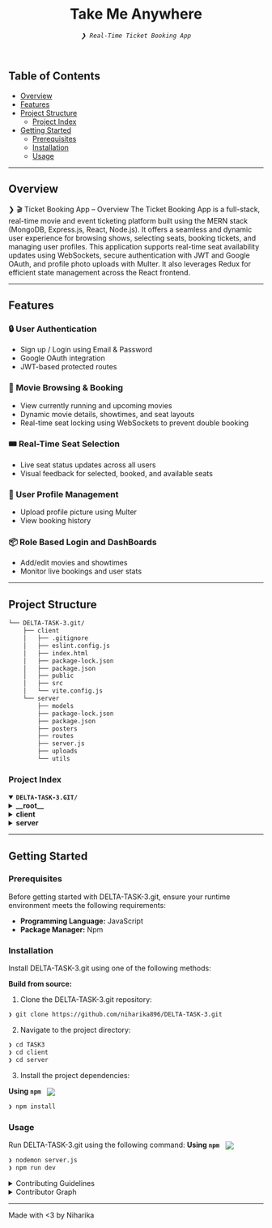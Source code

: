 <p align="center">
</p>
<p align="center"><h1 align="center">Take Me Anywhere</h1></p>
<p align="center">
	<em><code>❯ Real-Time Ticket Booking App</code></em>
</p>
<br/>

##  Table of Contents

- [ Overview](#overview)
- [ Features](#features)
- [ Project Structure](#project-structure)
  - [ Project Index](#project-index)
- [ Getting Started](#getting-started)
  - [ Prerequisites](#prerequisites)
  - [ Installation](#installation)
  - [ Usage](#usage)
---

##  Overview

❯ 🎬 Ticket Booking App – Overview
The Ticket Booking App is a full-stack, real-time movie and event ticketing platform built using the MERN stack (MongoDB, Express.js, React, Node.js). It offers a seamless and dynamic user experience for browsing shows, selecting seats, booking tickets, and managing user profiles.
This application supports real-time seat availability updates using WebSockets, secure authentication with JWT and Google OAuth, and profile photo uploads with Multer. It also leverages Redux for efficient state management across the React frontend.

---

## Features

### 🔒 User Authentication
- Sign up / Login using Email & Password  
- Google OAuth integration  
- JWT-based protected routes  

### 🎥 Movie Browsing & Booking
- View currently running and upcoming movies  
- Dynamic movie details, showtimes, and seat layouts  
- Real-time seat locking using WebSockets to prevent double booking  

### 🎟️ Real-Time Seat Selection
- Live seat status updates across all users  
- Visual feedback for selected, booked, and available seats  

### 👤 User Profile Management
- Upload profile picture using Multer  
- View booking history  

### 📦 Role Based Login and DashBoards
- Add/edit movies and showtimes  
- Monitor live bookings and user stats  


---

##  Project Structure

```sh
└── DELTA-TASK-3.git/
    ├── client
    │   ├── .gitignore
    │   ├── eslint.config.js
    │   ├── index.html
    │   ├── package-lock.json
    │   ├── package.json
    │   ├── public
    │   ├── src
    │   └── vite.config.js
    └── server
        ├── models
        ├── package-lock.json
        ├── package.json
        ├── posters
        ├── routes
        ├── server.js
        ├── uploads
        └── utils
```


###  Project Index
<details open>
	<summary><b><code>DELTA-TASK-3.GIT/</code></b></summary>
	<details> <!-- __root__ Submodule -->
		<summary><b>__root__</b></summary>
		<blockquote>
			<table>
			</table>
		</blockquote>
	</details>
	<details> <!-- client Submodule -->
		<summary><b>client</b></summary>
		<blockquote>
			<table>
			<tr>
				<td><b><a href='https://github.com/niharika896/DELTA-TASK-3.git/blob/main/client/package-lock.json'>package-lock.json</a></b></td>
			</tr>
			<tr>
				<td><b><a href='https://github.com/niharika896/DELTA-TASK-3.git/blob/main/client/vite.config.js'>vite.config.js</a></b></td>
			</tr>
			<tr>
				<td><b><a href='https://github.com/niharika896/DELTA-TASK-3.git/blob/master/client/package.json'>package.json</a></b></td>
				<td><code>❯ REPLACE-ME</code></td>
			</tr>
			<tr>
				<td><b><a href='https://github.com/niharika896/DELTA-TASK-3.git/blob/master/client/index.html'>index.html</a></b></td>
				<td><code>❯ REPLACE-ME</code></td>
			</tr>
			<tr>
				<td><b><a href='https://github.com/niharika896/DELTA-TASK-3.git/blob/master/client/eslint.config.js'>eslint.config.js</a></b></td>
				<td><code>❯ REPLACE-ME</code></td>
			</tr>
			</table>
			<details>
				<summary><b>src</b></summary>
				<blockquote>
					<table>
					<tr>
						<td><b><a href='https://github.com/niharika896/DELTA-TASK-3.git/blob/master/client/src/api.js'>api.js</a></b></td>
						<td><code>❯ REPLACE-ME</code></td>
					</tr>
					<tr>
						<td><b><a href='https://github.com/niharika896/DELTA-TASK-3.git/blob/master/client/src/main.jsx'>main.jsx</a></b></td>
						<td><code>❯ REPLACE-ME</code></td>
					</tr>
					<tr>
						<td><b><a href='https://github.com/niharika896/DELTA-TASK-3.git/blob/master/client/src/TypeRouter.jsx'>TypeRouter.jsx</a></b></td>
						<td><code>❯ REPLACE-ME</code></td>
					</tr>
					</table>
					<details>
						<summary><b>features</b></summary>
						<blockquote>
							<table>
							<tr>
								<td><b><a href='https://github.com/niharika896/DELTA-TASK-3.git/blob/master/client/src/features/vendorId.js'>vendorId.js</a></b></td>
								<td><code>❯ REPLACE-ME</code></td>
							</tr>
							<tr>
								<td><b><a href='https://github.com/niharika896/DELTA-TASK-3.git/blob/master/client/src/features/Image.js'>Image.js</a></b></td>
								<td><code>❯ REPLACE-ME</code></td>
							</tr>
							<tr>
								<td><b><a href='https://github.com/niharika896/DELTA-TASK-3.git/blob/master/client/src/features/Email.js'>Email.js</a></b></td>
								<td><code>❯ REPLACE-ME</code></td>
							</tr>
							<tr>
								<td><b><a href='https://github.com/niharika896/DELTA-TASK-3.git/blob/master/client/src/features/NavigateTo.js'>NavigateTo.js</a></b></td>
								<td><code>❯ REPLACE-ME</code></td>
							</tr>
							<tr>
								<td><b><a href='https://github.com/niharika896/DELTA-TASK-3.git/blob/master/client/src/features/City.js'>City.js</a></b></td>
								<td><code>❯ REPLACE-ME</code></td>
							</tr>
							<tr>
								<td><b><a href='https://github.com/niharika896/DELTA-TASK-3.git/blob/master/client/src/features/Wallet.js'>Wallet.js</a></b></td>
								<td><code>❯ REPLACE-ME</code></td>
							</tr>
							<tr>
								<td><b><a href='https://github.com/niharika896/DELTA-TASK-3.git/blob/master/client/src/features/isCityChosen.js'>isCityChosen.js</a></b></td>
								<td><code>❯ REPLACE-ME</code></td>
							</tr>
							<tr>
								<td><b><a href='https://github.com/niharika896/DELTA-TASK-3.git/blob/master/client/src/features/isLoggedIn.js'>isLoggedIn.js</a></b></td>
								<td><code>❯ REPLACE-ME</code></td>
							</tr>
							<tr>
								<td><b><a href='https://github.com/niharika896/DELTA-TASK-3.git/blob/master/client/src/features/Name.js'>Name.js</a></b></td>
								<td><code>❯ REPLACE-ME</code></td>
							</tr>
							<tr>
								<td><b><a href='https://github.com/niharika896/DELTA-TASK-3.git/blob/master/client/src/features/ProfileType.js'>ProfileType.js</a></b></td>
								<td><code>❯ REPLACE-ME</code></td>
							</tr>
							</table>
						</blockquote>
					</details>
					<details>
						<summary><b>Admin</b></summary>
						<blockquote>
							<table>
							<tr>
								<td><b><a href='https://github.com/niharika896/DELTA-TASK-3.git/blob/master/client/src/Admin/AdminHP.jsx'>AdminHP.jsx</a></b></td>
								<td><code>❯ REPLACE-ME</code></td>
							</tr>
							<tr>
								<td><b><a href='https://github.com/niharika896/DELTA-TASK-3.git/blob/master/client/src/Admin/Audit.jsx'>Audit.jsx</a></b></td>
								<td><code>❯ REPLACE-ME</code></td>
							</tr>
							<tr>
								<td><b><a href='https://github.com/niharika896/DELTA-TASK-3.git/blob/master/client/src/Admin/EditEvent.jsx'>EditEvent.jsx</a></b></td>
								<td><code>❯ REPLACE-ME</code></td>
							</tr>
							<tr>
								<td><b><a href='https://github.com/niharika896/DELTA-TASK-3.git/blob/master/client/src/Admin/Vendors.jsx'>Vendors.jsx</a></b></td>
								<td><code>❯ REPLACE-ME</code></td>
							</tr>
							</table>
							<details>
								<summary><b>components</b></summary>
								<blockquote>
									<table>
									<tr>
										<td><b><a href='https://github.com/niharika896/DELTA-TASK-3.git/blob/master/client/src/Admin/components/NavbarA.jsx'>NavbarA.jsx</a></b></td>
										<td><code>❯ REPLACE-ME</code></td>
									</tr>
									</table>
								</blockquote>
							</details>
						</blockquote>
					</details>
					<details>
						<summary><b>components</b></summary>
						<blockquote>
							<table>
							<tr>
								<td><b><a href='https://github.com/niharika896/DELTA-TASK-3.git/blob/master/client/src/components/Carousel.jsx'>Carousel.jsx</a></b></td>
								<td><code>❯ REPLACE-ME</code></td>
							</tr>
							<tr>
								<td><b><a href='https://github.com/niharika896/DELTA-TASK-3.git/blob/master/client/src/components/Navbar.jsx'>Navbar.jsx</a></b></td>
								<td><code>❯ REPLACE-ME</code></td>
							</tr>
							<tr>
								<td><b><a href='https://github.com/niharika896/DELTA-TASK-3.git/blob/master/client/src/components/GoogleLogin.jsx'>GoogleLogin.jsx</a></b></td>
								<td><code>❯ REPLACE-ME</code></td>
							</tr>
							<tr>
								<td><b><a href='https://github.com/niharika896/DELTA-TASK-3.git/blob/master/client/src/components/Chatbot.jsx'>Chatbot.jsx</a></b></td>
								<td><code>❯ REPLACE-ME</code></td>
							</tr>
							<tr>
								<td><b><a href='https://github.com/niharika896/DELTA-TASK-3.git/blob/master/client/src/components/SideBar.jsx'>SideBar.jsx</a></b></td>
								<td><code>❯ REPLACE-ME</code></td>
							</tr>
							<tr>
								<td><b><a href='https://github.com/niharika896/DELTA-TASK-3.git/blob/master/client/src/components/EventsPosters.jsx'>EventsPosters.jsx</a></b></td>
								<td><code>❯ REPLACE-ME</code></td>
							</tr>
							<tr>
								<td><b><a href='https://github.com/niharika896/DELTA-TASK-3.git/blob/master/client/src/components/Chatbot.css'>Chatbot.css</a></b></td>
								<td><code>❯ REPLACE-ME</code></td>
							</tr>
							<tr>
								<td><b><a href='https://github.com/niharika896/DELTA-TASK-3.git/blob/master/client/src/components/UsernameLogin.jsx'>UsernameLogin.jsx</a></b></td>
								<td><code>❯ REPLACE-ME</code></td>
							</tr>
							<tr>
								<td><b><a href='https://github.com/niharika896/DELTA-TASK-3.git/blob/master/client/src/components/carousel.css'>carousel.css</a></b></td>
								<td><code>❯ REPLACE-ME</code></td>
							</tr>
							<tr>
								<td><b><a href='https://github.com/niharika896/DELTA-TASK-3.git/blob/master/client/src/components/MoviesPosters.jsx'>MoviesPosters.jsx</a></b></td>
								<td><code>❯ REPLACE-ME</code></td>
							</tr>
							</table>
						</blockquote>
					</details>
					<details>
						<summary><b>redux</b></summary>
						<blockquote>
							<table>
							<tr>
								<td><b><a href='https://github.com/niharika896/DELTA-TASK-3.git/blob/master/client/src/redux/store-persist.js'>store-persist.js</a></b></td>
								<td><code>❯ REPLACE-ME</code></td>
							</tr>
							</table>
						</blockquote>
					</details>
					<details>
						<summary><b>Vendor</b></summary>
						<blockquote>
							<table>
							<tr>
								<td><b><a href='https://github.com/niharika896/DELTA-TASK-3.git/blob/master/client/src/Vendor/HomePage.jsx'>HomePage.jsx</a></b></td>
								<td><code>❯ REPLACE-ME</code></td>
							</tr>
							<tr>
								<td><b><a href='https://github.com/niharika896/DELTA-TASK-3.git/blob/master/client/src/Vendor/CreateEvent.jsx'>CreateEvent.jsx</a></b></td>
								<td><code>❯ REPLACE-ME</code></td>
							</tr>
							<tr>
								<td><b><a href='https://github.com/niharika896/DELTA-TASK-3.git/blob/master/client/src/Vendor/VendorDetails.jsx'>VendorDetails.jsx</a></b></td>
								<td><code>❯ REPLACE-ME</code></td>
							</tr>
							<tr>
								<td><b><a href='https://github.com/niharika896/DELTA-TASK-3.git/blob/master/client/src/Vendor/WaitPage.jsx'>WaitPage.jsx</a></b></td>
								<td><code>❯ REPLACE-ME</code></td>
							</tr>
							<tr>
								<td><b><a href='https://github.com/niharika896/DELTA-TASK-3.git/blob/master/client/src/Vendor/DeclinedPage.jsx'>DeclinedPage.jsx</a></b></td>
								<td><code>❯ REPLACE-ME</code></td>
							</tr>
							</table>
							<details>
								<summary><b>components</b></summary>
								<blockquote>
									<table>
									<tr>
										<td><b><a href='https://github.com/niharika896/DELTA-TASK-3.git/blob/master/client/src/Vendor/components/Navbar.jsx'>Navbar.jsx</a></b></td>
										<td><code>❯ REPLACE-ME</code></td>
									</tr>
									</table>
								</blockquote>
							</details>
						</blockquote>
					</details>
					<details>
						<summary><b>User</b></summary>
						<blockquote>
							<table>
							<tr>
								<td><b><a href='https://github.com/niharika896/DELTA-TASK-3.git/blob/master/client/src/User/UserRouter.jsx'>UserRouter.jsx</a></b></td>
								<td><code>❯ REPLACE-ME</code></td>
							</tr>
							<tr>
								<td><b><a href='https://github.com/niharika896/DELTA-TASK-3.git/blob/master/client/src/User/index.css'>index.css</a></b></td>
								<td><code>❯ REPLACE-ME</code></td>
							</tr>
							<tr>
								<td><b><a href='https://github.com/niharika896/DELTA-TASK-3.git/blob/master/client/src/User/HomePage.css'>HomePage.css</a></b></td>
								<td><code>❯ REPLACE-ME</code></td>
							</tr>
							<tr>
								<td><b><a href='https://github.com/niharika896/DELTA-TASK-3.git/blob/master/client/src/User/Success.jsx'>Success.jsx</a></b></td>
								<td><code>❯ REPLACE-ME</code></td>
							</tr>
							<tr>
								<td><b><a href='https://github.com/niharika896/DELTA-TASK-3.git/blob/master/client/src/User/Failure.jsx'>Failure.jsx</a></b></td>
								<td><code>❯ REPLACE-ME</code></td>
							</tr>
							<tr>
								<td><b><a href='https://github.com/niharika896/DELTA-TASK-3.git/blob/master/client/src/User/HomePage.jsx'>HomePage.jsx</a></b></td>
								<td><code>❯ REPLACE-ME</code></td>
							</tr>
							<tr>
								<td><b><a href='https://github.com/niharika896/DELTA-TASK-3.git/blob/master/client/src/User/Movies.jsx'>Movies.jsx</a></b></td>
								<td><code>❯ REPLACE-ME</code></td>
							</tr>
							<tr>
								<td><b><a href='https://github.com/niharika896/DELTA-TASK-3.git/blob/master/client/src/User/SeatSelection.jsx'>SeatSelection.jsx</a></b></td>
								<td><code>❯ REPLACE-ME</code></td>
							</tr>
							<tr>
								<td><b><a href='https://github.com/niharika896/DELTA-TASK-3.git/blob/master/client/src/User/PastBookings.jsx'>PastBookings.jsx</a></b></td>
								<td><code>❯ REPLACE-ME</code></td>
							</tr>
							<tr>
								<td><b><a href='https://github.com/niharika896/DELTA-TASK-3.git/blob/master/client/src/User/Events.jsx'>Events.jsx</a></b></td>
								<td><code>❯ REPLACE-ME</code></td>
							</tr>
							<tr>
								<td><b><a href='https://github.com/niharika896/DELTA-TASK-3.git/blob/master/client/src/User/UserDetails.jsx'>UserDetails.jsx</a></b></td>
								<td><code>❯ REPLACE-ME</code></td>
							</tr>
							<tr>
								<td><b><a href='https://github.com/niharika896/DELTA-TASK-3.git/blob/master/client/src/User/ConfirmBooking.jsx'>ConfirmBooking.jsx</a></b></td>
								<td><code>❯ REPLACE-ME</code></td>
							</tr>
							<tr>
								<td><b><a href='https://github.com/niharika896/DELTA-TASK-3.git/blob/master/client/src/User/UserDetailsUsername.jsx'>UserDetailsUsername.jsx</a></b></td>
								<td><code>❯ REPLACE-ME</code></td>
							</tr>
							</table>
						</blockquote>
					</details>
				</blockquote>
			</details>
		</blockquote>
	</details>
	<details> <!-- server Submodule -->
		<summary><b>server</b></summary>
		<blockquote>
			<table>
			<tr>
				<td><b><a href='https://github.com/niharika896/DELTA-TASK-3.git/blob/master/server/package-lock.json'>package-lock.json</a></b></td>
				<td><code>❯ REPLACE-ME</code></td>
			</tr>
			<tr>
				<td><b><a href='https://github.com/niharika896/DELTA-TASK-3.git/blob/master/server/package.json'>package.json</a></b></td>
				<td><code>❯ REPLACE-ME</code></td>
			</tr>
			<tr>
				<td><b><a href='https://github.com/niharika896/DELTA-TASK-3.git/blob/master/server/server.js'>server.js</a></b></td>
				<td><code>❯ REPLACE-ME</code></td>
			</tr>
			</table>
			<details>
				<summary><b>posters</b></summary>
				<blockquote>
					<table>
					<tr>
						<td><b><a href='https://github.com/niharika896/DELTA-TASK-3.git/blob/master/server/posters/kkc.avif'>kkc.avif</a></b></td>
						<td><code>❯ REPLACE-ME</code></td>
					</tr>
					<tr>
						<td><b><a href='https://github.com/niharika896/DELTA-TASK-3.git/blob/master/server/posters/mpbmv.avif'>mpbmv.avif</a></b></td>
						<td><code>❯ REPLACE-ME</code></td>
					</tr>
					</table>
				</blockquote>
			</details>
			<details>
				<summary><b>uploads</b></summary>
				<blockquote>
					<table>
					<tr>
						<td><b><a href='https://github.com/niharika896/DELTA-TASK-3.git/blob/master/server/uploads/356e3cc7832b5b7a41e1bb2152263b2b'>356e3cc7832b5b7a41e1bb2152263b2b</a></b></td>
						<td><code>❯ REPLACE-ME</code></td>
					</tr>
					<tr>
						<td><b><a href='https://github.com/niharika896/DELTA-TASK-3.git/blob/master/server/uploads/a5480b14fe0c0ae2ac968da12ff7672d'>a5480b14fe0c0ae2ac968da12ff7672d</a></b></td>
						<td><code>❯ REPLACE-ME</code></td>
					</tr>
					<tr>
						<td><b><a href='https://github.com/niharika896/DELTA-TASK-3.git/blob/master/server/uploads/b31de025c591408ef2485899b53919e9'>b31de025c591408ef2485899b53919e9</a></b></td>
						<td><code>❯ REPLACE-ME</code></td>
					</tr>
					<tr>
						<td><b><a href='https://github.com/niharika896/DELTA-TASK-3.git/blob/master/server/uploads/bccb68d535bf52e629fc1ebee85a638d'>bccb68d535bf52e629fc1ebee85a638d</a></b></td>
						<td><code>❯ REPLACE-ME</code></td>
					</tr>
					<tr>
						<td><b><a href='https://github.com/niharika896/DELTA-TASK-3.git/blob/master/server/uploads/fe681963e61541eebbeaa7afc445c79f'>fe681963e61541eebbeaa7afc445c79f</a></b></td>
						<td><code>❯ REPLACE-ME</code></td>
					</tr>
					<tr>
						<td><b><a href='https://github.com/niharika896/DELTA-TASK-3.git/blob/master/server/uploads/9f61d9a92b68723f30075a4ce6c5b326'>9f61d9a92b68723f30075a4ce6c5b326</a></b></td>
						<td><code>❯ REPLACE-ME</code></td>
					</tr>
					<tr>
						<td><b><a href='https://github.com/niharika896/DELTA-TASK-3.git/blob/master/server/uploads/a62843f19252caf3e0555e4323815e08'>a62843f19252caf3e0555e4323815e08</a></b></td>
						<td><code>❯ REPLACE-ME</code></td>
					</tr>
					<tr>
						<td><b><a href='https://github.com/niharika896/DELTA-TASK-3.git/blob/master/server/uploads/93df0a152275bf44dc396a86100a42ac'>93df0a152275bf44dc396a86100a42ac</a></b></td>
						<td><code>❯ REPLACE-ME</code></td>
					</tr>
					<tr>
						<td><b><a href='https://github.com/niharika896/DELTA-TASK-3.git/blob/master/server/uploads/51d85fa6dec6b92dd2a89de54ed7de88'>51d85fa6dec6b92dd2a89de54ed7de88</a></b></td>
						<td><code>❯ REPLACE-ME</code></td>
					</tr>
					<tr>
						<td><b><a href='https://github.com/niharika896/DELTA-TASK-3.git/blob/master/server/uploads/5d710e2f98a0d549a1e82eaab9b9d5a5'>5d710e2f98a0d549a1e82eaab9b9d5a5</a></b></td>
						<td><code>❯ REPLACE-ME</code></td>
					</tr>
					<tr>
						<td><b><a href='https://github.com/niharika896/DELTA-TASK-3.git/blob/master/server/uploads/ee1ce30af971d667cf298a2c30f6fa15'>ee1ce30af971d667cf298a2c30f6fa15</a></b></td>
						<td><code>❯ REPLACE-ME</code></td>
					</tr>
					<tr>
						<td><b><a href='https://github.com/niharika896/DELTA-TASK-3.git/blob/master/server/uploads/3f60acfda820abfb14ea8d7722d5fc4a'>3f60acfda820abfb14ea8d7722d5fc4a</a></b></td>
						<td><code>❯ REPLACE-ME</code></td>
					</tr>
					<tr>
						<td><b><a href='https://github.com/niharika896/DELTA-TASK-3.git/blob/master/server/uploads/cb7e41df8026c9174fc639818e43dfef'>cb7e41df8026c9174fc639818e43dfef</a></b></td>
						<td><code>❯ REPLACE-ME</code></td>
					</tr>
					<tr>
						<td><b><a href='https://github.com/niharika896/DELTA-TASK-3.git/blob/master/server/uploads/326aabcaabbcb11e098ddc1f2b368484'>326aabcaabbcb11e098ddc1f2b368484</a></b></td>
						<td><code>❯ REPLACE-ME</code></td>
					</tr>
					<tr>
						<td><b><a href='https://github.com/niharika896/DELTA-TASK-3.git/blob/master/server/uploads/63054382444e0e635a3c2ab38439d95f'>63054382444e0e635a3c2ab38439d95f</a></b></td>
						<td><code>❯ REPLACE-ME</code></td>
					</tr>
					<tr>
						<td><b><a href='https://github.com/niharika896/DELTA-TASK-3.git/blob/master/server/uploads/fbd925f1ad976f7f608ad5149ff358c0'>fbd925f1ad976f7f608ad5149ff358c0</a></b></td>
						<td><code>❯ REPLACE-ME</code></td>
					</tr>
					<tr>
						<td><b><a href='https://github.com/niharika896/DELTA-TASK-3.git/blob/master/server/uploads/ee69213ddef4e0a5abd9d2b34faa3326'>ee69213ddef4e0a5abd9d2b34faa3326</a></b></td>
						<td><code>❯ REPLACE-ME</code></td>
					</tr>
					<tr>
						<td><b><a href='https://github.com/niharika896/DELTA-TASK-3.git/blob/master/server/uploads/b685ac3ca3757a5cb052e1948fedf2fc'>b685ac3ca3757a5cb052e1948fedf2fc</a></b></td>
						<td><code>❯ REPLACE-ME</code></td>
					</tr>
					<tr>
						<td><b><a href='https://github.com/niharika896/DELTA-TASK-3.git/blob/master/server/uploads/401a6c42f8b8fd54556efa4869a74dda'>401a6c42f8b8fd54556efa4869a74dda</a></b></td>
						<td><code>❯ REPLACE-ME</code></td>
					</tr>
					<tr>
						<td><b><a href='https://github.com/niharika896/DELTA-TASK-3.git/blob/master/server/uploads/ea6d04151e9cd6e5f46245b5ef1d194f'>ea6d04151e9cd6e5f46245b5ef1d194f</a></b></td>
						<td><code>❯ REPLACE-ME</code></td>
					</tr>
					</table>
				</blockquote>
			</details>
			<details>
				<summary><b>models</b></summary>
				<blockquote>
					<table>
					<tr>
						<td><b><a href='https://github.com/niharika896/DELTA-TASK-3.git/blob/master/server/models/UsernameUserModel.js'>UsernameUserModel.js</a></b></td>
						<td><code>❯ REPLACE-ME</code></td>
					</tr>
					<tr>
						<td><b><a href='https://github.com/niharika896/DELTA-TASK-3.git/blob/master/server/models/MovieposterModel.js'>MovieposterModel.js</a></b></td>
						<td><code>❯ REPLACE-ME</code></td>
					</tr>
					<tr>
						<td><b><a href='https://github.com/niharika896/DELTA-TASK-3.git/blob/master/server/models/dbConnectionEventsTimings.js'>dbConnectionEventsTimings.js</a></b></td>
						<td><code>❯ REPLACE-ME</code></td>
					</tr>
					<tr>
						<td><b><a href='https://github.com/niharika896/DELTA-TASK-3.git/blob/master/server/models/dbConnectionPosters.js'>dbConnectionPosters.js</a></b></td>
						<td><code>❯ REPLACE-ME</code></td>
					</tr>
					<tr>
						<td><b><a href='https://github.com/niharika896/DELTA-TASK-3.git/blob/master/server/models/dbConnectionProfiles.js'>dbConnectionProfiles.js</a></b></td>
						<td><code>❯ REPLACE-ME</code></td>
					</tr>
					<tr>
						<td><b><a href='https://github.com/niharika896/DELTA-TASK-3.git/blob/master/server/models/VendorModel.js'>VendorModel.js</a></b></td>
						<td><code>❯ REPLACE-ME</code></td>
					</tr>
					<tr>
						<td><b><a href='https://github.com/niharika896/DELTA-TASK-3.git/blob/master/server/models/dbSeatsConnection.js'>dbSeatsConnection.js</a></b></td>
						<td><code>❯ REPLACE-ME</code></td>
					</tr>
					<tr>
						<td><b><a href='https://github.com/niharika896/DELTA-TASK-3.git/blob/master/server/models/Usermodel.js'>Usermodel.js</a></b></td>
						<td><code>❯ REPLACE-ME</code></td>
					</tr>
					<tr>
						<td><b><a href='https://github.com/niharika896/DELTA-TASK-3.git/blob/master/server/models/EventsposterModel.js'>EventsposterModel.js</a></b></td>
						<td><code>❯ REPLACE-ME</code></td>
					</tr>
					<tr>
						<td><b><a href='https://github.com/niharika896/DELTA-TASK-3.git/blob/master/server/models/dbConnectionMovieTimings.js'>dbConnectionMovieTimings.js</a></b></td>
						<td><code>❯ REPLACE-ME</code></td>
					</tr>
					</table>
				</blockquote>
			</details>
			<details>
				<summary><b>routes</b></summary>
				<blockquote>
					<table>
					<tr>
						<td><b><a href='https://github.com/niharika896/DELTA-TASK-3.git/blob/master/server/routes/MoviesRoute.js'>MoviesRoute.js</a></b></td>
						<td><code>❯ REPLACE-ME</code></td>
					</tr>
					<tr>
						<td><b><a href='https://github.com/niharika896/DELTA-TASK-3.git/blob/master/server/routes/pastBookings.js'>pastBookings.js</a></b></td>
						<td><code>❯ REPLACE-ME</code></td>
					</tr>
					<tr>
						<td><b><a href='https://github.com/niharika896/DELTA-TASK-3.git/blob/master/server/routes/cancelBooking.js'>cancelBooking.js</a></b></td>
						<td><code>❯ REPLACE-ME</code></td>
					</tr>
					<tr>
						<td><b><a href='https://github.com/niharika896/DELTA-TASK-3.git/blob/master/server/routes/SaveBookingInfo.js'>SaveBookingInfo.js</a></b></td>
						<td><code>❯ REPLACE-ME</code></td>
					</tr>
					<tr>
						<td><b><a href='https://github.com/niharika896/DELTA-TASK-3.git/blob/master/server/routes/updateRoute.js'>updateRoute.js</a></b></td>
						<td><code>❯ REPLACE-ME</code></td>
					</tr>
					<tr>
						<td><b><a href='https://github.com/niharika896/DELTA-TASK-3.git/blob/master/server/routes/chatbot.js'>chatbot.js</a></b></td>
						<td><code>❯ REPLACE-ME</code></td>
					</tr>
					<tr>
						<td><b><a href='https://github.com/niharika896/DELTA-TASK-3.git/blob/master/server/routes/AuthRoute.js'>AuthRoute.js</a></b></td>
						<td><code>❯ REPLACE-ME</code></td>
					</tr>
					<tr>
						<td><b><a href='https://github.com/niharika896/DELTA-TASK-3.git/blob/master/server/routes/PosterRoute.js'>PosterRoute.js</a></b></td>
						<td><code>❯ REPLACE-ME</code></td>
					</tr>
					<tr>
						<td><b><a href='https://github.com/niharika896/DELTA-TASK-3.git/blob/master/server/routes/eventRecom.js'>eventRecom.js</a></b></td>
						<td><code>❯ REPLACE-ME</code></td>
					</tr>
					<tr>
						<td><b><a href='https://github.com/niharika896/DELTA-TASK-3.git/blob/master/server/routes/EventsRoute.js'>EventsRoute.js</a></b></td>
						<td><code>❯ REPLACE-ME</code></td>
					</tr>
					<tr>
						<td><b><a href='https://github.com/niharika896/DELTA-TASK-3.git/blob/master/server/routes/PFPRoutes.js'>PFPRoutes.js</a></b></td>
						<td><code>❯ REPLACE-ME</code></td>
					</tr>
					<tr>
						<td><b><a href='https://github.com/niharika896/DELTA-TASK-3.git/blob/master/server/routes/usernameLogin.js'>usernameLogin.js</a></b></td>
						<td><code>❯ REPLACE-ME</code></td>
					</tr>
					<tr>
						<td><b><a href='https://github.com/niharika896/DELTA-TASK-3.git/blob/master/server/routes/pdfRoute.js'>pdfRoute.js</a></b></td>
						<td><code>❯ REPLACE-ME</code></td>
					</tr>
					<tr>
						<td><b><a href='https://github.com/niharika896/DELTA-TASK-3.git/blob/master/server/routes/SeatSelectionRoute.js'>SeatSelectionRoute.js</a></b></td>
						<td><code>❯ REPLACE-ME</code></td>
					</tr>
					<tr>
						<td><b><a href='https://github.com/niharika896/DELTA-TASK-3.git/blob/master/server/routes/newUser.js'>newUser.js</a></b></td>
						<td><code>❯ REPLACE-ME</code></td>
					</tr>
					<tr>
						<td><b><a href='https://github.com/niharika896/DELTA-TASK-3.git/blob/master/server/routes/webSocketServer.js'>webSocketServer.js</a></b></td>
						<td><code>❯ REPLACE-ME</code></td>
					</tr>
					</table>
					<details>
						<summary><b>VendorRoutes</b></summary>
						<blockquote>
							<table>
							<tr>
								<td><b><a href='https://github.com/niharika896/DELTA-TASK-3.git/blob/master/server/routes/VendorRoutes/updateVendor.js'>updateVendor.js</a></b></td>
								<td><code>❯ REPLACE-ME</code></td>
							</tr>
							<tr>
								<td><b><a href='https://github.com/niharika896/DELTA-TASK-3.git/blob/master/server/routes/VendorRoutes/createEvent.js'>createEvent.js</a></b></td>
								<td><code>❯ REPLACE-ME</code></td>
							</tr>
							</table>
						</blockquote>
					</details>
					<details>
						<summary><b>AdminRoutes</b></summary>
						<blockquote>
							<table>
							<tr>
								<td><b><a href='https://github.com/niharika896/DELTA-TASK-3.git/blob/master/server/routes/AdminRoutes/auditVendor.js'>auditVendor.js</a></b></td>
								<td><code>❯ REPLACE-ME</code></td>
							</tr>
							<tr>
								<td><b><a href='https://github.com/niharika896/DELTA-TASK-3.git/blob/master/server/routes/AdminRoutes/homePageRoutes.js'>homePageRoutes.js</a></b></td>
								<td><code>❯ REPLACE-ME</code></td>
							</tr>
							<tr>
								<td><b><a href='https://github.com/niharika896/DELTA-TASK-3.git/blob/master/server/routes/AdminRoutes/vendor.js'>vendor.js</a></b></td>
								<td><code>❯ REPLACE-ME</code></td>
							</tr>
							<tr>
								<td><b><a href='https://github.com/niharika896/DELTA-TASK-3.git/blob/master/server/routes/AdminRoutes/editEvent.js'>editEvent.js</a></b></td>
								<td><code>❯ REPLACE-ME</code></td>
							</tr>
							<tr>
								<td><b><a href='https://github.com/niharika896/DELTA-TASK-3.git/blob/master/server/routes/AdminRoutes/updateVendorStatus.js'>updateVendorStatus.js</a></b></td>
								<td><code>❯ REPLACE-ME</code></td>
							</tr>
							</table>
						</blockquote>
					</details>
				</blockquote>
			</details>
			<details>
				<summary><b>utils</b></summary>
				<blockquote>
					<table>
					<tr>
						<td><b><a href='https://github.com/niharika896/DELTA-TASK-3.git/blob/master/server/utils/googleConfig.js'>googleConfig.js</a></b></td>
						<td><code>❯ REPLACE-ME</code></td>
					</tr>
					</table>
				</blockquote>
			</details>
		</blockquote>
	</details>
</details>

---
##  Getting Started

###  Prerequisites

Before getting started with DELTA-TASK-3.git, ensure your runtime environment meets the following requirements:

- **Programming Language:** JavaScript
- **Package Manager:** Npm


###  Installation

Install DELTA-TASK-3.git using one of the following methods:

**Build from source:**

1. Clone the DELTA-TASK-3.git repository:
```sh
❯ git clone https://github.com/niharika896/DELTA-TASK-3.git
```

2. Navigate to the project directory:
```sh
❯ cd TASK3
❯ cd client
❯ cd server
```

3. Install the project dependencies:


**Using `npm`** &nbsp; [<img align="center" src="https://img.shields.io/badge/npm-CB3837.svg?style={badge_style}&logo=npm&logoColor=white" />](https://www.npmjs.com/)

```sh
❯ npm install
```




###  Usage
Run DELTA-TASK-3.git using the following command:
**Using `npm`** &nbsp; [<img align="center" src="https://img.shields.io/badge/npm-CB3837.svg?style={badge_style}&logo=npm&logoColor=white" />](https://www.npmjs.com/)

```sh
❯ nodemon server.js
❯ npm run dev
```

<details closed>
<summary>Contributing Guidelines</summary>

1. **Fork the Repository**: Start by forking the project repository to your github account.
2. **Clone Locally**: Clone the forked repository to your local machine using a git client.
   ```sh
   git clone https://github.com/niharika896/DELTA-TASK-3.git
   ```
3. **Create a New Branch**: Always work on a new branch, giving it a descriptive name.
   ```sh
   git checkout -b new-feature-x
   ```
4. **Make Your Changes**: Develop and test your changes locally.
5. **Commit Your Changes**: Commit with a clear message describing your updates.
   ```sh
   git commit -m 'Implemented new feature x.'
   ```
6. **Push to github**: Push the changes to your forked repository.
   ```sh
   git push origin new-feature-x
   ```
7. **Submit a Pull Request**: Create a PR against the original project repository. Clearly describe the changes and their motivations.
8. **Review**: Once your PR is reviewed and approved, it will be merged into the main branch. Congratulations on your contribution!
</details>

<details closed>
<summary>Contributor Graph</summary>
<br>
<p align="left">
   <a href="https://github.com{/niharika896/DELTA-TASK-3.git/}graphs/contributors">
      <img src="https://contrib.rocks/image?repo=niharika896/DELTA-TASK-3.git">
   </a>
</p>
</details>

---
Made with <3 by Niharika
